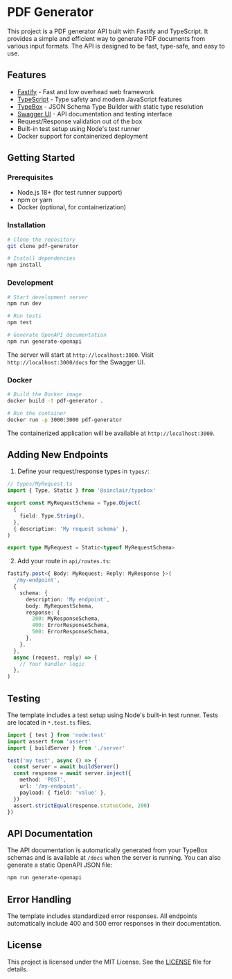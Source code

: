 # PDF Generator

This project is a PDF generator API built with Fastify and TypeScript. It provides a simple and efficient way to generate PDF documents from various input formats. The API is designed to be fast, type-safe, and easy to use.

## Features

- [Fastify](https://www.fastify.io/) - Fast and low overhead web framework
- [TypeScript](https://www.typescriptlang.org/) - Type safety and modern JavaScript features
- [TypeBox](https://github.com/sinclairzx81/typebox) - JSON Schema Type Builder with static type resolution
- [Swagger UI](https://swagger.io/tools/swagger-ui/) - API documentation and testing interface
- Request/Response validation out of the box
- Built-in test setup using Node's test runner
- Docker support for containerized deployment

## Getting Started

### Prerequisites

- Node.js 18+ (for test runner support)
- npm or yarn
- Docker (optional, for containerization)

### Installation

```bash
# Clone the repository
git clone pdf-generator

# Install dependencies
npm install
```

### Development

```bash
# Start development server
npm run dev

# Run tests
npm test

# Generate OpenAPI documentation
npm run generate-openapi
```

The server will start at `http://localhost:3000`. Visit `http://localhost:3000/docs` for the Swagger UI.

### Docker

```bash
# Build the Docker image
docker build -t pdf-generator .

# Run the container
docker run -p 3000:3000 pdf-generator
```

The containerized application will be available at `http://localhost:3000`.

## Adding New Endpoints

1. Define your request/response types in `types/`:

```typescript
// types/MyRequest.ts
import { Type, Static } from '@sinclair/typebox'

export const MyRequestSchema = Type.Object(
  {
    field: Type.String(),
  },
  { description: 'My request schema' },
)

export type MyRequest = Static<typeof MyRequestSchema>
```

2. Add your route in `api/routes.ts`:

```typescript
fastify.post<{ Body: MyRequest; Reply: MyResponse }>(
  '/my-endpoint',
  {
    schema: {
      description: 'My endpoint',
      body: MyRequestSchema,
      response: {
        200: MyResponseSchema,
        400: ErrorResponseSchema,
        500: ErrorResponseSchema,
      },
    },
  },
  async (request, reply) => {
    // Your handler logic
  },
)
```

## Testing

The template includes a test setup using Node's built-in test runner. Tests are located in `*.test.ts` files.

```typescript
import { test } from 'node:test'
import assert from 'assert'
import { buildServer } from './server'

test('my test', async () => {
  const server = await buildServer()
  const response = await server.inject({
    method: 'POST',
    url: '/my-endpoint',
    payload: { field: 'value' },
  })
  assert.strictEqual(response.statusCode, 200)
})
```

## API Documentation

The API documentation is automatically generated from your TypeBox schemas and is available at `/docs` when the server is running. You can also generate a static OpenAPI JSON file:

```bash
npm run generate-openapi
```

## Error Handling

The template includes standardized error responses. All endpoints automatically include 400 and 500 error responses in their documentation.

## License

This project is licensed under the MIT License. See the [LICENSE](LICENSE) file for details.

